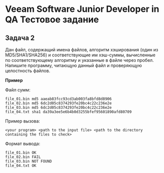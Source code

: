 # Veeam Software Junior Developer in QA Тестовое задание
## Задача 2
Дан файл, содержащий имена файлов, алгоритм хэширования (один из MD5/SHA1/SHA256) и соответствующие им хэш-суммы, вычисленные по соответствующему алгоритму и указанные в файле через пробел. Напишите программу, читающую данный файл и проверяющую целостность файлов.

**Пример**

Файл сумм:
```
file_01.bin md5 aaeab83fcc93cd3ab003fa8bfd8d8906
file_02.bin md5 6dc2d05c8374293fe20bc4c22c236e2e
file_03.bin md5 6dc2d05c8374293fe20bc4c22c236e2e
file_04.txt sha1 da39a3ee5e6b4b0d3255bfef95601890afd80709
```
Пример вызова: 

``` 
<your program> <path to the input file> <path to the directory containing the files to check> 
```
 
Формат вывода:
```
file_01.bin OK
file_02.bin FAIL
file_03.bin NOT FOUND
file_04.txt OK
```
